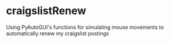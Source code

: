 # craigslistRenew
Using PyAutoGUI's functions for simulating mouse movements to automatically renew my craigslist postings
